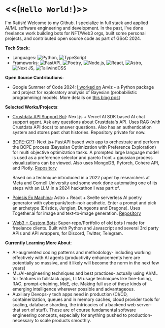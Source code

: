 # <<(`Hello World!`)>>

I'm Ratish! Welcome to my Github. I specialize in full stack and applied AI/ML software engineering and development. In the past, I've done freelance work building bots for NFT/Web3 orgs, built some personal projects, and contributed open source code as part of GSoC 2024. 

**Tech Stack**: 
- Languages: ![Python](https://img.shields.io/badge/-Python-3776AB?style=flat&logo=python&logoColor=white), ![TypeScript](https://img.shields.io/badge/-TypeScript-F7DF1E?style=flat&logo=typescript&logoColor=black)
- Frameworks: ![FastAPI](https://img.shields.io/badge/FastAPI-005571?style=flat&logo=fastapi), ![Poetry](https://img.shields.io/badge/Poetry-%233B82F6.svg?style=flate&logo=poetry&logoColor=0B3D8D), ![Node.js](https://img.shields.io/badge/-Node.js-339933?style=flat&logo=node.js&logoColor=white), ![React](https://img.shields.io/badge/-React-61DAFB?style=flat&logo=react&logoColor=black), ![Astro](https://img.shields.io/badge/astro-%232C2052.svg?style=flate&logo=astro&logoColor=white), ![Next JS](https://img.shields.io/badge/Next-black?style=flat&logo=next.js&logoColor=white), ![TailwindCSS](https://img.shields.io/badge/tailwindcss-%2338B2AC.svg?style=flat&logo=tailwind-css&logoColor=white)

**Open Source Contributions**:
- Google Summer of Code 2024: [I worked on](https://github.com/imperorrp/gsoc-2024) Arviz - a Python package and project for exploratory analysis of Bayesian (probabilistic programming) models. More details on [this blog post](https://blog.ratishpanda.me/blog/gsoc-journey/)

**Selected Works/Projects**: 

- [Crustdata API Support Bot](https://crustdata-chatbot-ratish.vercel.app/): Next.js + Vercel AI SDK based AI chat support agent. Ask any questions about Crustdata's API. Uses RAG (with Crustdata API docs) to answer questions. Also has an authentication system and stores past chat histories. Repository private for now. 

- [BOPE-GPT](https://bope-gpt.vercel.app/): Next.js+ FastAPI based web app to orchestrate and perform the BOPE process (Bayesian Optimization with Preference Exploration) for multi objective optimization tasks. A prompted large language model is used as a preference selector and pareto front + gaussian process visualizations can be viewed. Also uses MongoDB, Pytorch, Cohere API, and Plotly. [Repository](https://github.com/imperorrp/BOPE-GPT)

  Based on a technique introduced in a 2022 paper by researchers at Meta and Cornell University and some work done automating one of its steps with an LLM in a 2024 hackathon I was part of. 

-	[Poiesis Ex Machina](https://poiesis-ex-machina.vercel.app): Astro + React + Svelte serverless AI poetry generator with cyberpunk/tech-noir aesthetic. Enter a prompt and pick an archetype (Eristics, Jungian, Dungeons and Dragons). Uses Together.ai for image and text-to-image generation. [Repository](https://github.com/imperorrp/poiesis-ex-machina)

- [Web3 + Custom Bots](https://github.com/imperorrp/UsefulBots): Super-repo/Portfolio of old bots I made for freelance clients. Built with Python and Javascript and several 3rd party APIs and API wrappers, for Discord, Twitter, Telegram. 

**Currently Learning More About**: 
- AI-augmented coding patterns and methodology- including working effectively with AI agents (productivity enhancements here are potentially so massive, and it likely will become the norm in the next few years)
- ML/AI-engineering techniques and best practices- actually using AI/ML for features in fullstack apps, LLM usage techniques like fine-tuning, RAG, prompt-chaining, MoE, etc. Making full use of these kinds of emerging intelligence wherever possible and advantageous. 
- Auxiliary Devops-y tech apps need in production (CI/CD, containerization, queues and in memory caches, cloud provider tools for scaling, database sharding, the intricacies of a backend web server- that sort of stuff). These are of course fundamental software engineering concepts, especially for anything pushed to production- necessary to scale products smoothly. 


<!--
**Reach Me**:
- LinkedIn: [yourname](https://linkedin.com/in/yourname)
- Portfolio: [yourportfolio.com](https://yourportfolio.com)
-->

<!--
**imperorrp/imperorrp** is a ✨ _special_ ✨ repository because its `README.md` (this file) appears on your GitHub profile.

Here are some ideas to get you started:

- 🔭 I’m currently working on ...
- 🌱 I’m currently learning ...
- 👯 I’m looking to collaborate on ...
- 🤔 I’m looking for help with ...
- 💬 Ask me about ...
- 📫 How to reach me: ...
- 😄 Pronouns: ...
- ⚡ Fun fact: ...
-->
